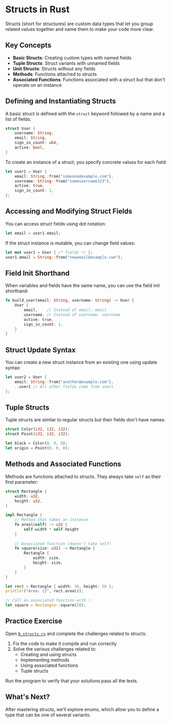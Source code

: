 # Structs in Rust

Structs (short for structures) are custom data types that let you group related values together and name them to make your code more clear.

## Key Concepts

- **Basic Structs**: Creating custom types with named fields
- **Tuple Structs**: Struct variants with unnamed fields
- **Unit Structs**: Structs without any fields
- **Methods**: Functions attached to structs
- **Associated Functions**: Functions associated with a struct but that don't operate on an instance

## Defining and Instantiating Structs

A basic struct is defined with the `struct` keyword followed by a name and a list of fields:

```rust
struct User {
    username: String,
    email: String,
    sign_in_count: u64,
    active: bool,
}
```

To create an instance of a struct, you specify concrete values for each field:

```rust
let user1 = User {
    email: String::from("someone@example.com"),
    username: String::from("someusername123"),
    active: true,
    sign_in_count: 1,
};
```

## Accessing and Modifying Struct Fields

You can access struct fields using dot notation:

```rust
let email = user1.email;
```

If the struct instance is mutable, you can change field values:

```rust
let mut user1 = User { /* fields */ };
user1.email = String::from("newemail@example.com");
```

## Field Init Shorthand

When variables and fields have the same name, you can use the field init shorthand:

```rust
fn build_user(email: String, username: String) -> User {
    User {
        email,    // Instead of email: email
        username, // Instead of username: username
        active: true,
        sign_in_count: 1,
    }
}
```

## Struct Update Syntax

You can create a new struct instance from an existing one using update syntax:

```rust
let user2 = User {
    email: String::from("another@example.com"),
    ..user1 // All other fields come from user1
};
```

## Tuple Structs

Tuple structs are similar to regular structs but their fields don't have names:

```rust
struct Color(i32, i32, i32);
struct Point(i32, i32, i32);

let black = Color(0, 0, 0);
let origin = Point(0, 0, 0);
```

## Methods and Associated Functions

Methods are functions attached to structs. They always take `self` as their first parameter:

```rust
struct Rectangle {
    width: u32,
    height: u32,
}

impl Rectangle {
    // Method that takes an instance
    fn area(&self) -> u32 {
        self.width * self.height
    }
    
    // Associated function (doesn't take self)
    fn square(size: u32) -> Rectangle {
        Rectangle {
            width: size,
            height: size,
        }
    }
}

let rect = Rectangle { width: 30, height: 50 };
println!("Area: {}", rect.area());

// Call an associated function with ::
let square = Rectangle::square(20);
```

## Practice Exercise

Open [`0_structs.rs`](./0_structs.rs) and complete the challenges related to structs:

1. Fix the code to make it compile and run correctly
2. Solve the various challenges related to:
   - Creating and using structs
   - Implementing methods
   - Using associated functions
   - Tuple structs

Run the program to verify that your solutions pass all the tests.

## What's Next?

After mastering structs, we'll explore enums, which allow you to define a type that can be one of several variants. 